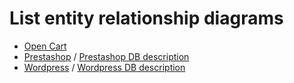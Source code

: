 # List entity relationship diagrams

- [Open Cart](https://www.dbdiagrams.com/online-diagrams/opencart-4-0-2-1/index.html)
- [Prestashop](https://raw.githubusercontent.com/ngocdo1987/entity-relationship-diagram/master/prestashop.png) / [Prestashop DB description](https://catalogo-onlinersi.net/en/content/25-prestashop-database-structure)
- [Wordpress](https://codex.wordpress.org/images/2/25/WP4.4.2-ERD.png) / [Wordpress DB description](https://codex.wordpress.org/Database_Description)